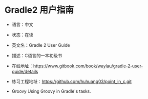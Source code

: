 # Gradle2 用户指南
* 语言：中文
* 状态：在读
* 英文名：Gradle 2 User Guide
* 描述：C语言的一本初级书
* 在线地址：https://www.gitbook.com/book/waylau/gradle-2-user-guide/details
* 练习工程地址：https://github.com/huhuang03/point_in_c.git

* Groovy
Using Groovy in Gradle's tasks.
